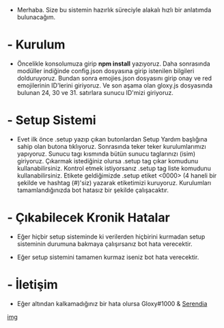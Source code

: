 - Merhaba. Size bu sistemin hazırlık süreciyle alakalı hızlı bir anlatımda bulunacağım.

# - Kurulum

* Öncelikle konsolumuza girip **npm install** yazıyoruz. Daha sonrasında modüller indiğinde config.json dosyasına girip istenilen bilgileri dolduruyoruz. Bundan sonra emojies.json dosyasını girip onay ve red emojilerinin ID'lerini giriyoruz. Ve son aşama olan gloxy.js dosyasında bulunan 24, 30 ve 31. satırlara sunucu ID'mizi giriyoruz.

# - Setup Sistemi

* Evet ilk önce .setup yazıp çıkan butonlardan Setup Yardım başlığına sahip olan butona tıklıyoruz. Sonrasında teker teker kurulumlarımızı yapıyoruz. Sunucu tagı kısmında bütün sunucu taglarınızı (isim) giriyoruz. Çıkarmak istediğiniz olursa .setup tag çıkar <TAG> komudunu kullanabilirsiniz. Kontrol etmek istiyorsanız .setup tag liste komudunu kullanabilirsiniz. Etikete geldiğimizde .setup etiket <0000> (4 haneli bir şekilde ve hashtag (#)'siz) yazarak etiketimizi kuruyoruz. Kurulumları tamamlandığınızda bot hatasız bir şekilde çalışacaktır.

# - Çıkabilecek Kronik Hatalar

* Eğer hiçbir setup sisteminde ki verilerden hiçbirini kurmadan setup sisteminin durumuna bakmaya çalışırsanız bot hata verecektir.
  
* Eğer setup sistemini tamamen kurmaz iseniz bot hata verecektir.

# - İletişim

* Eğer altından kalkamadığınız bir hata olursa Gloxy#1000 & [Serendia](https://discord.gg/serendia)

[img](https://i.hizliresim.com/pr523es.png)

